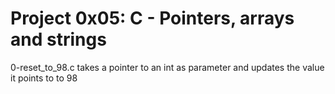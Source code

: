 # Project 0x05:  C - Pointers, arrays and strings
0-reset_to_98.c takes a pointer to an int as parameter and updates the value it points to to 98
